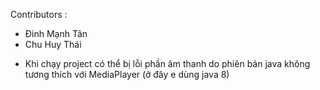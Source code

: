 
Contributors :

- Đinh Mạnh Tân
- Chu Huy Thái


 * Khi chạy project có thể bị lỗi phần âm thanh do phiên bản java không tương thích với MediaPlayer (ở đây e dùng java 8)
